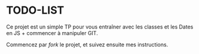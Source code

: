 # TODO-LIST

Ce projet est un simple TP pour vous entraîner avec les classes et les Dates en JS + commencer à manipuler GIT.

Commencez par *fork* le projet, et suivez ensuite mes instructions.